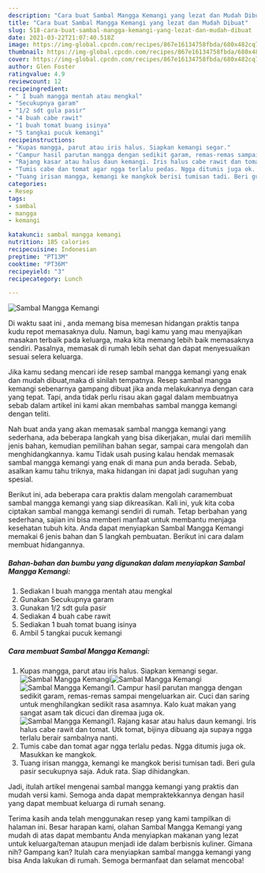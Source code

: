 ```yaml
---
description: "Cara buat Sambal Mangga Kemangi yang lezat dan Mudah Dibuat"
title: "Cara buat Sambal Mangga Kemangi yang lezat dan Mudah Dibuat"
slug: 518-cara-buat-sambal-mangga-kemangi-yang-lezat-dan-mudah-dibuat
date: 2021-03-22T21:07:40.518Z
image: https://img-global.cpcdn.com/recipes/867e16134758fbda/680x482cq70/sambal-mangga-kemangi-foto-resep-utama.jpg
thumbnail: https://img-global.cpcdn.com/recipes/867e16134758fbda/680x482cq70/sambal-mangga-kemangi-foto-resep-utama.jpg
cover: https://img-global.cpcdn.com/recipes/867e16134758fbda/680x482cq70/sambal-mangga-kemangi-foto-resep-utama.jpg
author: Glen Foster
ratingvalue: 4.9
reviewcount: 12
recipeingredient:
- " I buah mangga mentah atau mengkal"
- "Secukupnya garam"
- "1/2 sdt gula pasir"
- "4 buah cabe rawit"
- "1 buah tomat buang isinya"
- "5 tangkai pucuk kemangi"
recipeinstructions:
- "Kupas mangga, parut atau iris halus. Siapkan kemangi segar."
- "Campur hasil parutan mangga dengan sedikit garam, remas-remas sampai mengeluarkan air. Cuci dan saring untuk menghilangkan sedikit rasa asamnya. Kalo kuat makan yang sangat asam tak dicuci dan diremaa juga ok."
- "Rajang kasar atau halus daun kemangi. Iris halus cabe rawit dan tomat. Utk tomat, bijinya dibuang aja supaya ngga terlalu berair sambalnya nanti."
- "Tumis cabe dan tomat agar ngga terlalu pedas. Ngga ditumis juga ok. Masukkan ke mangkok."
- "Tuang irisan mangga, kemangi ke mangkok berisi tumisan tadi. Beri gula pasir secukupnya saja. Aduk rata. Siap dihidangkan."
categories:
- Resep
tags:
- sambal
- mangga
- kemangi

katakunci: sambal mangga kemangi 
nutrition: 185 calories
recipecuisine: Indonesian
preptime: "PT13M"
cooktime: "PT36M"
recipeyield: "3"
recipecategory: Lunch

---
```



![Sambal Mangga Kemangi](https://img-global.cpcdn.com/recipes/867e16134758fbda/680x482cq70/sambal-mangga-kemangi-foto-resep-utama.jpg)

Di waktu  saat ini , anda memang bisa memesan hidangan praktis tanpa kudu repot memasaknya dulu. Namun, bagi kamu yang mau menyajikan masakan terbaik pada keluarga, maka kita memang lebih baik memasaknya sendiri. Pasalnya, memasak di rumah lebih sehat dan dapat menyesuaikan sesuai selera keluarga.

Jika kamu sedang mencari ide resep sambal mangga kemangi yang enak dan mudah dibuat,maka di sinilah tempatnya. Resep sambal mangga kemangi  sebenarnya gampang dibuat jika anda melakukannya dengan cara yang tepat. Tapi, anda tidak perlu risau akan gagal dalam membuatnya 
sebab dalam artikel ini kami akan membahas sambal mangga kemangi dengan teliti.  



Nah buat anda yang akan memasak sambal mangga kemangi yang sederhana, ada beberapa langkah yang bisa dikerjakan, mulai dari memilih jenis bahan, kemudian pemilihan bahan segar, sampai cara mengolah dan menghidangkannya. kamu Tidak usah pusing kalau hendak memasak sambal mangga kemangi yang enak di mana pun anda berada. Sebab, asalkan kamu  tahu triknya, maka hidangan ini dapat jadi suguhan yang spesial.

Berikut ini, ada beberapa cara praktis  dalam mengolah caramembuat sambal mangga kemangi yang siap dikreasikan. Kali ini, yuk kita coba ciptakan sambal mangga kemangi sendiri di rumah. Tetap berbahan yang sederhana, sajian ini bisa memberi manfaat untuk membantu menjaga kesehatan tubuh kita. Anda dapat menyiapkan Sambal Mangga Kemangi memakai 6 jenis bahan dan 5 langkah pembuatan. Berikut ini cara dalam membuat hidangannya.

<!--inarticleads1-->

##### Bahan-bahan dan bumbu yang digunakan dalam menyiapkan Sambal Mangga Kemangi:

1. Sediakan  I buah mangga mentah atau mengkal
1. Gunakan Secukupnya garam
1. Gunakan 1/2 sdt gula pasir
1. Sediakan 4 buah cabe rawit
1. Sediakan 1 buah tomat buang isinya
1. Ambil 5 tangkai pucuk kemangi




<!--inarticleads2-->

##### Cara membuat Sambal Mangga Kemangi:

1. Kupas mangga, parut atau iris halus. Siapkan kemangi segar.
<img src="https://img-global.cpcdn.com/steps/5e3c2e18b56b546b/160x128cq70/sambal-mangga-kemangi-langkah-memasak-1-foto.jpg" alt="Sambal Mangga Kemangi"><img src="https://img-global.cpcdn.com/steps/e1eeaef48f52e236/160x128cq70/sambal-mangga-kemangi-langkah-memasak-1-foto.jpg" alt="Sambal Mangga Kemangi"><img src="https://img-global.cpcdn.com/steps/7d545379031c5216/160x128cq70/sambal-mangga-kemangi-langkah-memasak-1-foto.jpg" alt="Sambal Mangga Kemangi">1. Campur hasil parutan mangga dengan sedikit garam, remas-remas sampai mengeluarkan air. Cuci dan saring untuk menghilangkan sedikit rasa asamnya. Kalo kuat makan yang sangat asam tak dicuci dan diremaa juga ok.
<img src="https://img-global.cpcdn.com/steps/6bfeb2e9238ee24c/160x128cq70/sambal-mangga-kemangi-langkah-memasak-2-foto.jpg" alt="Sambal Mangga Kemangi">1. Rajang kasar atau halus daun kemangi. Iris halus cabe rawit dan tomat. Utk tomat, bijinya dibuang aja supaya ngga terlalu berair sambalnya nanti.
1. Tumis cabe dan tomat agar ngga terlalu pedas. Ngga ditumis juga ok. Masukkan ke mangkok.
1. Tuang irisan mangga, kemangi ke mangkok berisi tumisan tadi. Beri gula pasir secukupnya saja. Aduk rata. Siap dihidangkan.




Jadi, itulah artikel mengenai  sambal mangga kemangi  yang praktis dan mudah versi kami. Semoga anda dapat mempraktekkannya dengan hasil yang dapat membuat keluarga di rumah senang. 

Terima kasih anda telah menggunakan resep yang kami tampilkan di halaman ini. Besar harapan kami, olahan  Sambal Mangga Kemangi yang mudah di atas dapat membantu Anda menyiapkan makanan yang lezat untuk keluarga/teman ataupun menjadi ide dalam berbisnis kuliner. Gimana nih? Gampang kan? Itulah cara menyiapkan sambal mangga kemangi yang bisa Anda lakukan di rumah. Semoga bermanfaat dan selamat mencoba!

